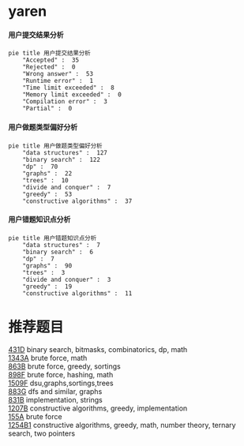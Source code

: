 # yaren

<!-- tabs:start -->



#### **用户提交结果分析**

```mermaid
pie title 用户提交结果分析
    "Accepted" :  35
    "Rejected" :  0
    "Wrong answer" :  53
    "Runtime error" :  1
    "Time limit exceeded" :  8
    "Memory limit exceeded" :  0
    "Compilation error" :  3
    "Partial" :  0
```

#### **用户做题类型偏好分析**

```mermaid
pie title 用户做题类型偏好分析
    "data structures" :  127
    "binary search" :  122
    "dp" :  70
    "graphs" :  22
    "trees" :  10
    "divide and conquer" :  7
    "greedy" :  53
    "constructive algorithms" :  37
```
#### **用户错题知识点分析**

```mermaid
pie title 用户错题知识点分析
    "data structures" :  7
    "binary search" :  6
    "dp" :  7
    "graphs" :  90
    "trees" :  3
    "divide and conquer" :  3
    "greedy" :  19
    "constructive algorithms" :  11
```



<!-- tabs:end -->
# 推荐题目
[431D](https://codeforces.com/contest/431/problem/D)		binary search,
                        bitmasks,
                        combinatorics,
                        dp,
                        math		  
[1343A](https://codeforces.com/contest/1343/problem/A)		brute force,
                        math		  
[863B](https://codeforces.com/contest/863/problem/B)		brute force,
                        greedy,
                        sortings		  
[898F](https://codeforces.com/contest/898/problem/F)		brute force,
                        hashing,
                        math		  
[1509F](https://codeforces.com/contest/1509/problem/F)		dsu,graphs,sortings,trees		  
[883G](https://codeforces.com/contest/883/problem/G)		dfs and similar,
                        graphs		  
[831B](https://codeforces.com/contest/831/problem/B)		implementation,
                        strings		  
[1207B](https://codeforces.com/contest/1207/problem/B)		constructive algorithms,
                        greedy,
                        implementation		  
[155A](https://codeforces.com/contest/155/problem/A)		brute force		  
[1254B1](https://codeforces.com/contest/1254B/problem/1)		constructive algorithms,
                        greedy,
                        math,
                        number theory,
                        ternary search,
                        two pointers		  
